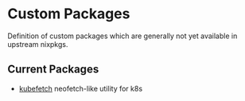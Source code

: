 # Custom Packages

Definition of custom packages which are generally not yet available in upstream nixpkgs.

## Current Packages

- [kubefetch](pkgs/kubefetch) neofetch-like utility for k8s